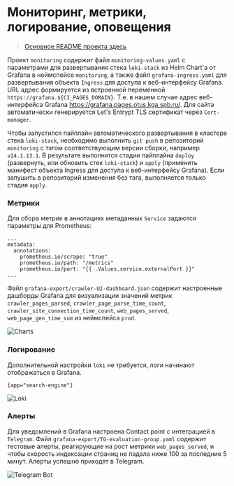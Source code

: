 # Мониторинг, метрики, логирование, оповещения

> [Основное README проекта здесь](../search_engine_deploy/-/blob/main/README.md)

Проект `monitoring` содержит файл `monitoring-values.yaml` с параметрами для развертывания стека `loki-stack` из Helm Chart'а от Grafana в неймспейсе `monitoring`, а также файл `grafana-ingress.yaml` для развертывания объекта `Ingress` для доступа к веб-интерфейсу Grafana. URL адрес формируется из встроенной переменной `https://grafana.${CI_PAGES_DOMAIN}`. Т.е. в нашем случае адрес веб-интерфейса Grafana <https://grafana.pages.otus.kga.spb.ru/>. Для сайта автоматически генерируется Let's Entrypt TLS сертификат через `Cert-manager`.

Чтобы запустился пайплайн автоматического развертывания в кластере стека `loki-stack`, необходимо выполнить `git push` в репозиторий `monitoring` с тэгом соответствующим версии сборки, например `v24.1.13.1`. В результате выполнятся стадии пайплайна `deploy` (развернуть, или обновить стек `loki-stack`) и `apply` (применить манифест объекта Ingress для доступа к веб-интерфейсу Grafana). Если запушить в репозиторий изменения без тэга, выполняется только стадия `apply`.

### Метрики

Для сбора метрик в аннотациях метаданных `Service` задаются параметры для Prometheus:
```
...
metadata:
  annotations:
    prometheus.io/scrape: "true"
    prometheus.io/path: "/metrics"
    prometheus.io/port: "{{ .Values.service.externalPort }}"
...
```

Файл `grafana-export/crawler-UI-dashboard.json` содержит настроенные дашборды Grafana для визуализации значений метрик `crawler_pages_parsed`, `crawler_page_parse_time_count`, `crawler_site_connection_time_count`, `web_pages_served`, `web_page_gen_time_sum` из неймспейса `prod`.

![Charts](../search_engine_deploy/-/blob/main/img/charts.png)

### Логирование

Дополнительной настройки `loki` не требуется, логи начинают отображаться в Grafana.

`{app="search-engine"}`

![Loki](../search_engine_deploy/-/blob/main/img/loki.png)

### Алерты

Для уведомлений в Grafana настроена Contact point с интеграцией в `Telegram`. Файл `grafana-export/TG-evaluation-group.yaml` содержит тестовые алерты, реагирующие на рост метрики `web_pages_served`, и чтобы скорость индексации страниц не падала ниже 100 за последние 5 минут. Алерты успешно приходят в Telegram.

![Telegram Bot](../search_engine_deploy/-/blob/main/img/tg-bot.jpg)
